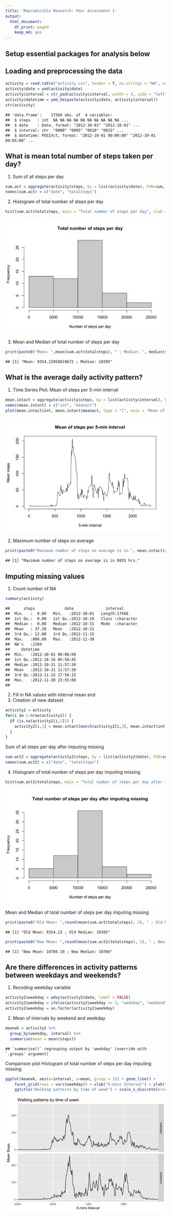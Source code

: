 ```yaml
---
title: 'Reproducible Research: Peer Assessment 1'
output:
  html_document:
    df_print: paged
    keep_md: yes
---
```


## Setup essential packages for analysis below


## Loading and preprocessing the data

```r
activity = read.table("activity.csv", header = T, na.strings = "NA", sep = ",")
activity$date = ymd(activity$date)
activity$interval = str_pad(activity$interval, width = 4, side = "left", pad = "0")
activity$datetime = ymd_hm(paste(activity$date, activity$interval))
str(activity)
```

```
## 'data.frame':	17568 obs. of  4 variables:
##  $ steps   : int  NA NA NA NA NA NA NA NA NA NA ...
##  $ date    : Date, format: "2012-10-01" "2012-10-01" ...
##  $ interval: chr  "0000" "0005" "0010" "0015" ...
##  $ datetime: POSIXct, format: "2012-10-01 00:00:00" "2012-10-01 00:05:00" ...
```

## What is mean total number of steps taken per day?
1. Sum of all steps per day

```r
sum.act = aggregate(activity$steps, by = list(activity$date), FUN=sum, na.rm = T)
names(sum.act) = c("date", "totalsteps")
```
2. Histogram of total number of steps per day

```r
hist(sum.act$totalsteps, main = "Total number of steps per day", xlab = "Number of steps per day")
```

![](figures/unnamed-chunk-3-1.png)<!-- -->

3. Mean and Median of total number of steps per day

```r
print(paste0("Mean: ",mean(sum.act$totalsteps), " ; Median: ", median(sum.act$totalsteps)))
```

```
## [1] "Mean: 9354.22950819672 ; Median: 10395"
```
## What is the average daily activity pattern?
1. Time Series Plot: Mean of steps per 5-min interval

```r
mean.intact = aggregate(activity$steps, by = list(activity$interval), FUN=mean, na.rm = T)
names(mean.intact) = c("int", "meanact")
plot(mean.intact$int, mean.intact$meanact, type = "l", main = "Mean of steps per 5-min interval", xlab = "5-min interval", ylab = "Mean steps")
```

![](figures/unnamed-chunk-5-1.png)<!-- -->

2. Maximum number of steps on average

```r
print(paste0("Maximum number of steps on average is in ", mean.intact$int[which.max(mean.intact$meanact)], " hrs."))
```

```
## [1] "Maximum number of steps on average is in 0835 hrs."
```

## Imputing missing values
1. Count number of NA

```r
summary(activity)
```

```
##      steps             date              interval        
##  Min.   :  0.00   Min.   :2012-10-01   Length:17568      
##  1st Qu.:  0.00   1st Qu.:2012-10-16   Class :character  
##  Median :  0.00   Median :2012-10-31   Mode  :character  
##  Mean   : 37.38   Mean   :2012-10-31                     
##  3rd Qu.: 12.00   3rd Qu.:2012-11-15                     
##  Max.   :806.00   Max.   :2012-11-30                     
##  NA's   :2304                                            
##     datetime                  
##  Min.   :2012-10-01 00:00:00  
##  1st Qu.:2012-10-16 05:58:45  
##  Median :2012-10-31 11:57:30  
##  Mean   :2012-10-31 11:57:30  
##  3rd Qu.:2012-11-15 17:56:15  
##  Max.   :2012-11-30 23:55:00  
## 
```

2. Fill in NA values with interval mean and
3. Creation of new dataset

```r
activity2 = activity
for(i in 1:nrow(activity2)) {
  if (is.na(activity2[i,1])) {
    activity2[i,1] = mean.intact[match(activity2[i,3], mean.intact$int),2]
  }
}
```
Sum of all steps per day after imputing missing

```r
sum.act2 = aggregate(activity2$steps, by = list(activity2$date), FUN=sum, na.rm = T)
names(sum.act2) = c("date", "totalsteps")
```
4. Histogram of total number of steps per day imputing missing

```r
hist(sum.act2$totalsteps, main = "Total number of steps per day after imputing missing", xlab = "Number of steps per day")
```

![](figures/unnamed-chunk-10-1.png)<!-- -->

Mean and Median of total number of steps per day imputing missing

```r
print(paste0("Old Mean: ",round(mean(sum.act$totalsteps), 2), " ; Old Median: ", median(sum.act$totalsteps)))
```

```
## [1] "Old Mean: 9354.23 ; Old Median: 10395"
```

```r
print(paste0("New Mean: ",round(mean(sum.act2$totalsteps), 2), " ; New Median: ", round(median(sum.act2$totalsteps))))
```

```
## [1] "New Mean: 10766.19 ; New Median: 10766"
```
## Are there differences in activity patterns between weekdays and weekends?

1. Recoding weekday variable

```r
activity2$weekday = wday(activity2$date, label = FALSE)
activity2$weekday = ifelse(activity2$weekday <= 5, "weekday", "weekend")
activity2$weekday = as.factor(activity2$weekday)
```
2. Mean of intervals by weekend and weekday

```r
meanwk = activity2 %>%
  group_by(weekday, interval) %>%
  summarise(mean = mean(steps))
```

```
## `summarise()` regrouping output by 'weekday' (override with `.groups` argument)
```
Comparison plot
Histogram of total number of steps per day imputing missing

```r
ggplot(meanwk, aes(x=interval, y=mean, group = 1)) + geom_line() +
    facet_grid(rows = vars(weekday)) + xlab("5-mins Interval") + ylab("Mean Steps") +
    ggtitle("Walking patterns by time of week") + scale_x_discrete(breaks  = c("0000", "0600", "1200","1800","2400"))
```

![](figures/unnamed-chunk-14-1.png)<!-- -->
